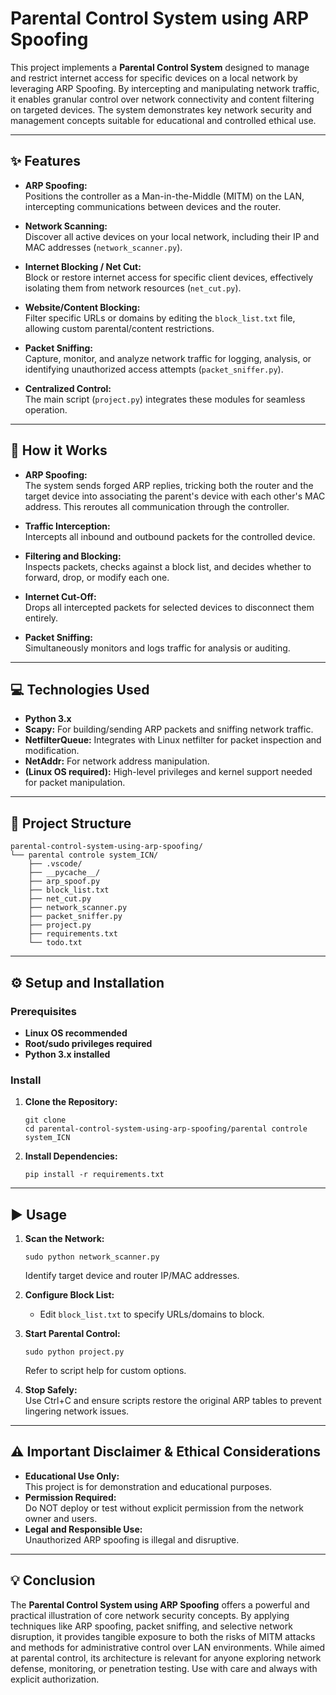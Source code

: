 
# Parental Control System using ARP Spoofing

This project implements a **Parental Control System** designed to manage and restrict internet access for specific devices on a local network by leveraging ARP Spoofing. By intercepting and manipulating network traffic, it enables granular control over network connectivity and content filtering on targeted devices. The system demonstrates key network security and management concepts suitable for educational and controlled ethical use.

---

## ✨ Features

- **ARP Spoofing:**  
  Positions the controller as a Man-in-the-Middle (MITM) on the LAN, intercepting communications between devices and the router.

- **Network Scanning:**  
  Discover all active devices on your local network, including their IP and MAC addresses (`network_scanner.py`).

- **Internet Blocking / Net Cut:**  
  Block or restore internet access for specific client devices, effectively isolating them from network resources (`net_cut.py`).

- **Website/Content Blocking:**  
  Filter specific URLs or domains by editing the `block_list.txt` file, allowing custom parental/content restrictions.

- **Packet Sniffing:**  
  Capture, monitor, and analyze network traffic for logging, analysis, or identifying unauthorized access attempts (`packet_sniffer.py`).

- **Centralized Control:**  
  The main script (`project.py`) integrates these modules for seamless operation.

---

## 🧠 How it Works

- **ARP Spoofing:**  
  The system sends forged ARP replies, tricking both the router and the target device into associating the parent's device with each other's MAC address. This reroutes all communication through the controller.

- **Traffic Interception:**  
  Intercepts all inbound and outbound packets for the controlled device.

- **Filtering and Blocking:**  
  Inspects packets, checks against a block list, and decides whether to forward, drop, or modify each one.

- **Internet Cut-Off:**  
  Drops all intercepted packets for selected devices to disconnect them entirely.

- **Packet Sniffing:**  
  Simultaneously monitors and logs traffic for analysis or auditing.

---

## 💻 Technologies Used

- **Python 3.x**
- **Scapy:** For building/sending ARP packets and sniffing network traffic.
- **NetfilterQueue:** Integrates with Linux netfilter for packet inspection and modification.
- **NetAddr:** For network address manipulation.
- **(Linux OS required):** High-level privileges and kernel support needed for packet manipulation.

---

## 📁 Project Structure

```
parental-control-system-using-arp-spoofing/
└── parental controle system_ICN/
    ├── .vscode/
    ├── __pycache__/
    ├── arp_spoof.py
    ├── block_list.txt
    ├── net_cut.py
    ├── network_scanner.py
    ├── packet_sniffer.py
    ├── project.py
    ├── requirements.txt
    └── todo.txt
```

---

## ⚙️ Setup and Installation

### Prerequisites

- **Linux OS recommended**
- **Root/sudo privileges required**
- **Python 3.x installed**

### Install

1. **Clone the Repository:**
    ```
    git clone 
    cd parental-control-system-using-arp-spoofing/parental controle system_ICN
    ```

2. **Install Dependencies:**
    ```
    pip install -r requirements.txt
    ```

---

## ▶️ Usage

1. **Scan the Network:**  
   ```
   sudo python network_scanner.py
   ```
   Identify target device and router IP/MAC addresses.

2. **Configure Block List:**  
   - Edit `block_list.txt` to specify URLs/domains to block.

3. **Start Parental Control:**  
   ```
   sudo python project.py  
   ```
   Refer to script help for custom options.

4. **Stop Safely:**  
   Use Ctrl+C and ensure scripts restore the original ARP tables to prevent lingering network issues.

---

## ⚠️ Important Disclaimer & Ethical Considerations

- **Educational Use Only:**  
  This project is for demonstration and educational purposes.
- **Permission Required:**  
  Do NOT deploy or test without explicit permission from the network owner and users.
- **Legal and Responsible Use:**  
  Unauthorized ARP spoofing is illegal and disruptive.

---

## 💡 Conclusion

The **Parental Control System using ARP Spoofing** offers a powerful and practical illustration of core network security concepts. By applying techniques like ARP spoofing, packet sniffing, and selective network disruption, it provides tangible exposure to both the risks of MITM attacks and methods for administrative control over LAN environments. While aimed at parental control, its architecture is relevant for anyone exploring network defense, monitoring, or penetration testing. Use with care and always with explicit authorization.

